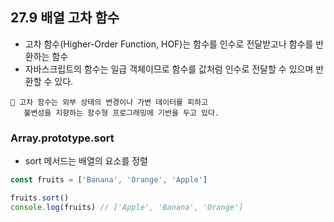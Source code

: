 ## 27.9 배열 고차 함수

- 고차 함수(Higher-Order Function, HOF)는 함수를 인수로 전달받고나 함수를 반환하는 함수
- 자바스크립트의 함수는 일급 객체이므로 함수를 값처럼 인수로 전달할 수 있으며 반환할 수 있다.

```
🤔 고차 함수는 외부 상태의 변경이나 가변 데이터를 피하고
   불변성을 지향하는 함수형 프로그래밍에 기반을 두고 있다.
```

### Array.prototype.sort

- sort 메서드는 배열의 요소를 정렬

```js
const fruits = ['Banana', 'Orange', 'Apple']

fruits.sort()
console.log(fruits) // ['Apple', 'Banana', 'Orange']
```

